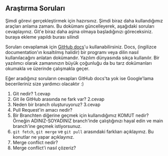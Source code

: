 ﻿## Araştırma Soruları

Şimdi görevi gerçekleştirmek için hazırsınız. Şimdi biraz daha kullandığımız araçları anlama zamanı. Bu dokümanı güncelleyerek, aşağıdaki soruları cevaplayınız. Git'e biraz daha aşina olmaya başladığınızı göreceksiniz. 
buraya ekleme yapıldı
burası silindi

Soruları cevaplamak için [GitHub docs](https://docs.github.com/en)'u kullanabilirsiniz. Docs, (ingilizce documentation'ın kısaltılmış halidir) bir programı veya dilin nasıl kullanılacağını anlatan dokümandır. Yazılım dünyasında sıkça kullanılır. Bir yazılımcı olarak zamanınızın büyük çoğunluğu da bu tarz dokümanları okumakla ve üzerinde çalışmakla geçer.

Eğer aradığınız soruların cevapları GitHub docs'ta yok ise Google'lama becerileriniz size yardımcı olacaktır :)

1. Git nedir?
1.cevap
2. Git ile GitHub arasında ne fark var?
2.cevap
3. Neden bir branch oluşturuyoruz? 
3.cevap
4. Pull Request'in amacı nedir?
5. Bir Branchten diğerine geçmek için kullanıdığımız KOMUT nedir? Örneğin ADINIZ-SOYADINIZ branch'inde çalıştığınızı hayal edin ve main branch'ine geçmek istiyorsunuz.
6. `git fetch`, `git merge` ve `git pull` arasındaki farklıarı açıklayınız. Bu konutlar ne yapar açıklayınız.
7. Merge conflict nedir?
8. Merge conflict'i nasıl çözeriz?
